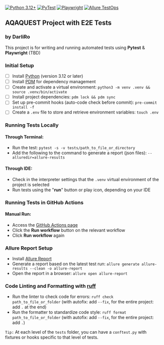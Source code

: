 [![Python 3.12+](https://img.shields.io/badge/Python-3.12+-black.svg)](https://www.python.org/)
[![PyTest](https://img.shields.io/badge/PyTest-blue?logo=pytest)](https://pytest.org/)
[![Playwright](https://img.shields.io/badge/Playwright-green?logo=playwright)](https://playwright.dev/)
[![Allure TestOps](https://img.shields.io/badge/Allure-blueviolet?logo=allure)](https://docs.qameta.io/allure-testops/)

## AQAQUEST Project with E2E Tests
### by DarliRo
This project is for writing and running automated tests using **Pytest** & **Playwright** (TBD)

### Initial Setup
- [ ] Install [Python](https://www.python.org/downloads/) (version 3.12 or later)
- [ ] Install [PDM](https://pdm-project.org/latest/#recommended-installation-method) for dependency management
- [ ] Create and activate a virtual environment: `python3 -m venv .venv && source .venv/bin/activate`
- [ ] Install project dependencies: `pdm lock && pdm sync`
- [ ] Set up pre-commit hooks (auto-code check before commit): `pre-commit install -f`
- [ ] Create a `.env` file to store and retrieve environment variables: `touch .env`

### Running Tests Locally
#### Through Terminal:
- Run the test: `pytest -s -v tests/path_to_file_or_directory`
- Add the following to the command to generate a report (json files): `--alluredir=allure-results`

#### Through IDE:
- Check in the interpreter settings that the `.venv` virtual environment of the project is selected
- Run tests using the "**run**" button or play icon, depending on your IDE

### Running Tests in GitHub Actions
#### Manual Run:
- Access the [GitHub Actions page](https://github.com/darliro/QAAPractice/actions)
- Click the **Run workflow** button on the relevant workflow
- Click **Run workflow** again

### Allure Report Setup
- Install [Allure Report](https://docs.qameta.io/allure/#_installing_a_commandline)
- Generate a report based on the latest test run: `allure generate allure-results --clean -o allure-report`
- Open the report in a browser: `allure open allure-report`

### Code Linting and Formatting with [ruff](https://github.com/astral-sh/ruff)
- Run the linter to check code for errors: `ruff check path_to_file_or_folder` (with autofix: add `--fix`, for the entire project: add `.` at the end)
- Run the formatter to standardize code style: `ruff format path_to_file_or_folder` (with autofix: add `--fix`, for the entire project: add `.`)

`Tip:`
At each level of the `tests` folder, you can have a `conftest.py` with fixtures or hooks specific to that level of tests.
